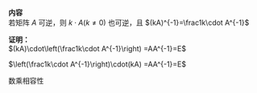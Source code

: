 **内容**    
若矩阵 $A$ 可逆，则 $k\cdot A(k\neq0)$ 也可逆，且 $(kA)^{-1}=\frac1k\cdot A^{-1}$     
    
**证明：**    
 $(kA)\cdot\left(\frac1k\cdot A^{-1}\right)    
=AA^{-1}=E$     
    
 $\left(\frac1k\cdot A^{-1}\right)\cdot(kA)    
=AA^{-1}=E$     
    
数乘相容性    
